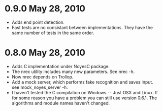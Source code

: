 # 0.9.0     May 28, 2010

* Adds end point detection.
* Fast tests are no consistant between implementations.  They
  have the same number of tests in the same order.

# 0.8.0     May 28, 2010 

* Adds C implementation under NoyesC package.
* The nrec utility includes many new parameters.  See nrec -h.
* Now nrec depends on Trollop.  
* Add a mock server, which performs fake recognition and saves input.
  see mock_noyes_server -h.
* I haven't tested the C compilation on Windows -- Just OSX and Linux.
  If for some reason you have a problem you can still use version 0.6.1.
  The algorithms and module names haven't changed.

